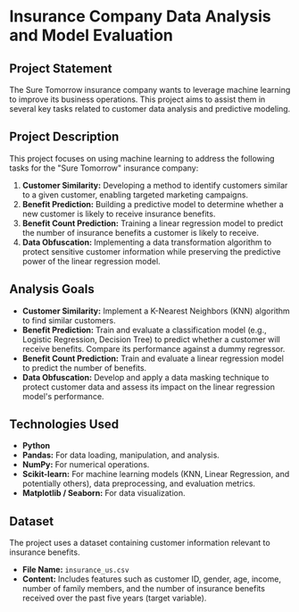 # Insurance Company Data Analysis and Model Evaluation

## Project Statement

The Sure Tomorrow insurance company wants to leverage machine learning to improve its business operations. This project aims to assist them in several key tasks related to customer data analysis and predictive modeling.

## Project Description

This project focuses on using machine learning to address the following tasks for the "Sure Tomorrow" insurance company:

1.  **Customer Similarity:** Developing a method to identify customers similar to a given customer, enabling targeted marketing campaigns.
2.  **Benefit Prediction:** Building a predictive model to determine whether a new customer is likely to receive insurance benefits.
3.  **Benefit Count Prediction:** Training a linear regression model to predict the number of insurance benefits a customer is likely to receive.
4.  **Data Obfuscation:** Implementing a data transformation algorithm to protect sensitive customer information while preserving the predictive power of the linear regression model.

## Analysis Goals

* **Customer Similarity:** Implement a K-Nearest Neighbors (KNN) algorithm to find similar customers.
* **Benefit Prediction:** Train and evaluate a classification model (e.g., Logistic Regression, Decision Tree) to predict whether a customer will receive benefits. Compare its performance against a dummy regressor.
* **Benefit Count Prediction:** Train and evaluate a linear regression model to predict the number of benefits.
* **Data Obfuscation:** Develop and apply a data masking technique to protect customer data and assess its impact on the linear regression model's performance.

## Technologies Used

* **Python**
* **Pandas:** For data loading, manipulation, and analysis.
* **NumPy:** For numerical operations.
* **Scikit-learn:** For machine learning models (KNN, Linear Regression, and potentially others), data preprocessing, and evaluation metrics.
* **Matplotlib / Seaborn:** For data visualization.

## Dataset

The project uses a dataset containing customer information relevant to insurance benefits.

* **File Name:** `insurance_us.csv`
* **Content:** Includes features such as customer ID, gender, age, income, number of family members, and the number of insurance benefits received over the past five years (target variable).
